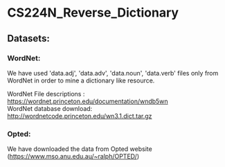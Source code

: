 # CS224N_Reverse_Dictionary

## Datasets:
### WordNet:
We have used 'data.adj', 'data.adv', 'data.noun', 'data.verb' files only from WordNet in order to mine a dictionary like resource.

WordNet File descriptions : https://wordnet.princeton.edu/documentation/wndb5wn   
WordNet database download: http://wordnetcode.princeton.edu/wn3.1.dict.tar.gz

### Opted:
We have downloaded the data from Opted website (https://www.mso.anu.edu.au/~ralph/OPTED/)
